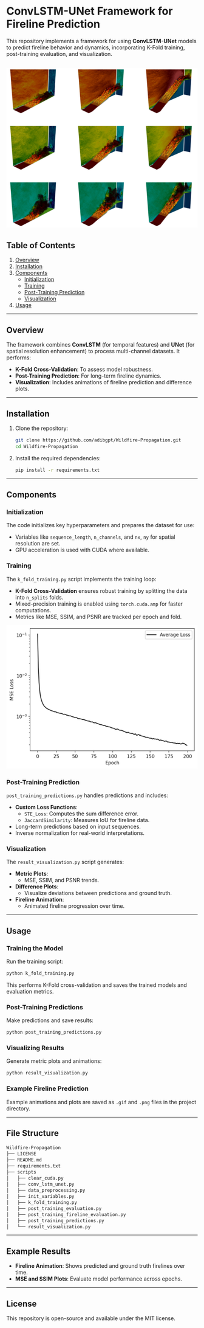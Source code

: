 
# ConvLSTM-UNet Framework for Fireline Prediction

This repository implements a framework for using **ConvLSTM-UNet** models to predict fireline behavior and dynamics, incorporating K-Fold training, post-training evaluation, and visualization.

![Wildfire Simulation](https://github.com/adibgpt/Wildfire-Propagation/blob/ba5ff2c277f8fc9ff71bfeb5a7856ad9f5846305/wildfires_firebench_Dataset.width-1250.png)
---

## Table of Contents

1. [Overview](#overview)
2. [Installation](#installation)
3. [Components](#components)
   - [Initialization](#initialization)
   - [Training](#training)
   - [Post-Training Prediction](#post-training-prediction)
   - [Visualization](#visualization)
4. [Usage](#usage)

---

## Overview

The framework combines **ConvLSTM** (for temporal features) and **UNet** (for spatial resolution enhancement) to process multi-channel datasets. It performs:

- **K-Fold Cross-Validation**: To assess model robustness.
- **Post-Training Prediction**: For long-term fireline dynamics.
- **Visualization**: Includes animations of fireline prediction and difference plots.

---

## Installation

1. Clone the repository:

   ```bash
   git clone https://github.com/adibgpt/Wildfire-Propagation.git
   cd Wildfire-Propagation
   ```

2. Install the required dependencies:

   ```bash
   pip install -r requirements.txt
   ```

---

## Components

### Initialization

The code initializes key hyperparameters and prepares the dataset for use:

- Variables like `sequence_length`, `n_channels`, and `nx`, `ny` for spatial resolution are set.
- GPU acceleration is used with CUDA where available.

### Training

The `k_fold_training.py` script implements the training loop:

- **K-Fold Cross-Validation** ensures robust training by splitting the data into `n_splits` folds.
- Mixed-precision training is enabled using `torch.cuda.amp` for faster computations.
- Metrics like MSE, SSIM, and PSNR are tracked per epoch and fold.

![MSE](https://github.com/adibgpt/Wildfire-Propagation/blob/062ebcc029740a0ac27b56b073d99cf54014dc21/Images/MSE.png)

### Post-Training Prediction

`post_training_predictions.py` handles predictions and includes:

- **Custom Loss Functions**:
  - `STE_Loss`: Computes the sum difference error.
  - `JaccardSimilarity`: Measures IoU for fireline data.
- Long-term predictions based on input sequences.
- Inverse normalization for real-world interpretations.

### Visualization

The `result_visualization.py` script generates:

- **Metric Plots**:
  - MSE, SSIM, and PSNR trends.
- **Difference Plots**:
  - Visualize deviations between predictions and ground truth.
- **Fireline Animation**:
  - Animated fireline progression over time.

---

## Usage

### Training the Model

Run the training script:

```bash
python k_fold_training.py
```

This performs K-Fold cross-validation and saves the trained models and evaluation metrics.

### Post-Training Predictions

Make predictions and save results:

```bash
python post_training_predictions.py
```

### Visualizing Results

Generate metric plots and animations:

```bash
python result_visualization.py
```

### Example Fireline Prediction

Example animations and plots are saved as `.gif` and `.png` files in the project directory.

---

## File Structure

```plaintext
Wildfire-Propagation
├── LICENSE
├── README.md
├── requirements.txt
├── scripts
│   ├── clear_cuda.py
│   ├── conv_lstm_unet.py
│   ├── data_preprocessing.py
│   ├── init_variables.py
│   ├── k_fold_training.py
│   ├── post_training_evaluation.py
│   ├── post_training_fireline_evaluation.py
│   ├── post_training_predictions.py
│   └── result_visualization.py
```

---

## Example Results

- **Fireline Animation**: Shows predicted and ground truth firelines over time.
- **MSE and SSIM Plots**: Evaluate model performance across epochs.

---

## License

This repository is open-source and available under the MIT license.
